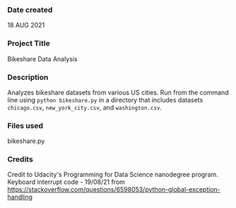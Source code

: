 ### Date created
18 AUG 2021

### Project Title
Bikeshare Data Analysis

### Description
Analyzes bikeshare datasets from various US cities.
Run from the command line using `python bikeshare.py` in a directory that includes datasets `chicago.csv`, `new_york_city.csv`, and `washington.csv`.

### Files used
bikeshare.py

### Credits
Credit to Udacity's Programming for Data Science nanodegree program.
Keyboard interrupt code - 19/08/21 from https://stackoverflow.com/questions/6598053/python-global-exception-handling
